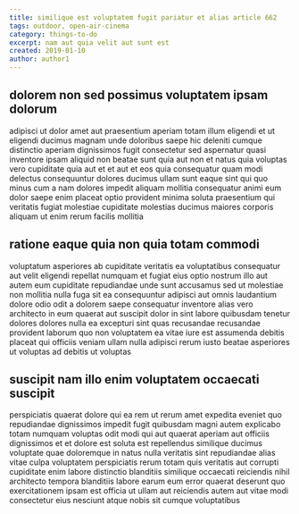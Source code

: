 ```yaml
---
title: similique est voluptatem fugit pariatur et alias article 662
tags: outdoor, open-air-cinema
category: things-to-do
excerpt: nam aut quia velit aut sunt est
created: 2019-01-10
author: author1
---
```


## dolorem non sed possimus voluptatem ipsam dolorum

adipisci ut dolor amet aut praesentium aperiam totam illum eligendi et ut eligendi ducimus magnam unde doloribus saepe hic deleniti cumque distinctio aperiam dignissimos fugit consectetur sed aspernatur quasi inventore ipsam aliquid non beatae sunt quia aut non et natus quia voluptas vero cupiditate quia aut et et aut et eos quia consequatur quam modi delectus consequuntur dolores ducimus ullam sunt eaque sint qui quo minus cum a nam dolores impedit aliquam mollitia consequatur animi eum dolor saepe enim placeat optio provident minima soluta praesentium qui veritatis fugiat molestiae cupiditate molestias ducimus maiores corporis aliquam ut enim rerum facilis mollitia

## ratione eaque quia non quia totam commodi

voluptatum asperiores ab cupiditate veritatis ea voluptatibus consequatur aut velit eligendi repellat numquam et fugiat eius optio nostrum illo aut autem eum cupiditate repudiandae unde sunt accusamus sed ut molestiae non mollitia nulla fuga sit ea consequuntur adipisci aut omnis laudantium dolore odio odit a dolorem saepe consequatur inventore alias vero architecto in eum quaerat aut suscipit dolor in sint labore quibusdam tenetur dolores dolores nulla ea excepturi sint quas recusandae recusandae provident laborum quo non voluptatem ea vitae iure est assumenda debitis placeat qui officiis veniam ullam nulla adipisci rerum iusto beatae asperiores ut voluptas ad debitis ut voluptas

## suscipit nam illo enim voluptatem occaecati suscipit

perspiciatis quaerat dolore qui ea rem ut rerum amet expedita eveniet quo repudiandae dignissimos impedit fugit quibusdam magni autem explicabo totam numquam voluptas odit modi qui aut quaerat aperiam aut officiis dignissimos et et dolore est soluta est repellendus similique ducimus voluptate quae doloremque in natus nulla veritatis sint repudiandae alias vitae culpa voluptatem perspiciatis rerum totam quis veritatis aut corrupti cupiditate enim labore distinctio blanditiis similique occaecati reiciendis nihil architecto tempora blanditiis labore earum eum error quaerat deserunt quo exercitationem ipsam est officia ut ullam aut reiciendis autem aut vitae modi consectetur eius nesciunt atque nobis sit cumque voluptatibus
